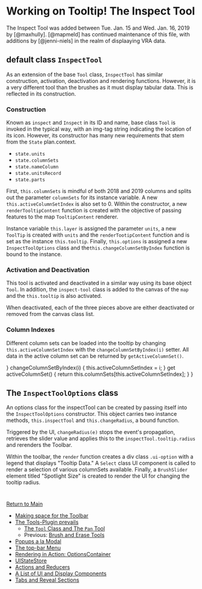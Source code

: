 # Working on Tooltip! The Inspect Tool

The Inspect Tool was added between Tue. Jan. 15 and Wed. Jan. 16, 2019 by
[@maxhully]. [@mapmeld] has continued maintenance of this file, with additions
by [@jenni-niels] in the realm of displaaying VRA data.

## default class `InspectTool`

As an extension of the base `Tool` class, `InspectTool` has similar construction,
activation, deactivation and rendering functions. However, it is a very
different tool than the brushes as it must display tabular data. This is reflected
in its construction.

### Construction

Known as `inspect` and `Inspect` in its ID and name, base class `Tool`
is invoked in the typical way, with an img-tag string indicating the 
location of its icon. However, its constructor has many new requirements
that stem from the `State` plan.context.
- `state.units`
- `state.columnSets`
- `state.nameColumn`
- `state.unitsRecord`
- `state.parts`

First, `this.columnSets` is mindful of both 2018 and 2019 columns and
splits out the parameter `columnSets` for its instance variable. A new
`this.activeColumnSetIndex` is also set to 0. Within the constructor, 
a new `renderTooltipContent` function is created with the objective of
passing features to the map `TooltipContent` renderer.

Instance variable `this.layer` is assigned the parameter `units`, a
new `ToolTip` is created with `units` and the `renderTootipContent`
function and is set as the instance `this.tooltip`. Finally, `this.options`
is assigned a new `InspectToolOptions` class and the`this.changeColumnSetByIndex`
function is bound to the instance. 

### Activation and Deactivation 

This tool is activated and deactivated in a similar way using its base
object `Tool`. In addition, the `inspect-tool` class is added to the 
canvas of the `map` and the `this.tooltip` is also activated. 

When deactivated, each of the three pieces above are either deactivated
or removed from the canvas class list. 

### Column Indexes

Different column sets can be loaded into the tooltip by changing `this.activeColumnSetIndex`
with the `changeColumnSetByIndex(i)` setter. All data in the active column set can be
returned by `getActiveColumnSet()`. 

}
    changeColumnSetByIndex(i) {
        this.activeColumnSetIndex = i;
    }
    get activeColumnSet() {
        return this.columnSets[this.activeColumnSetIndex];
    }
}

## The `InspectToolOptions` class 

An options class for the inspectTool can be created by passing itself into
the `InspectToolOptions` constructor. This object carries two instance
methods, `this.inspectTool` and `this.changeRadius`, a bound function.

Triggered by the UI, `changeRadius(e)` stops the event's propagation, 
retrieves the slider value and applies this to the `inspectTool.tooltip.radius`
and rerenders the Toolbar. 

Within the toolbar, the `render` function creates a div class `.ui-option`
with a legend that displays "Tooltip Data." A `Select` class UI component 
is called to render a selection of various columnSets available. Finally,
a `BrushSlider` element titled "Spotlight Size" is created to render the
UI for changing the tooltip radius. 

# #

[Return to Main](../README.md)
- [Making space for the Toolbar](./toolbar.md)
- [The Tools-Plugin prevails](./toolsplugin.md)
  - [The `Tool` Class and The `Pan` Tool](./tool.md)
  - Previous: [Brush and Erase Tools](./BrushEraseTools.md)
- [Popups a la Modal](./modal.md)
- [The top-bar Menu](./topmenu.md)
- [Rendering in Action: OptionsContainer](./optionscontainer.md)
- [UIStateStore](./uistatestore.md)
- [Actions and Reducers](./actionsreducers.md)
- [A List of UI and Display Components](./uicomponents.md)
- [Tabs and Reveal Sections](./sections.md)
